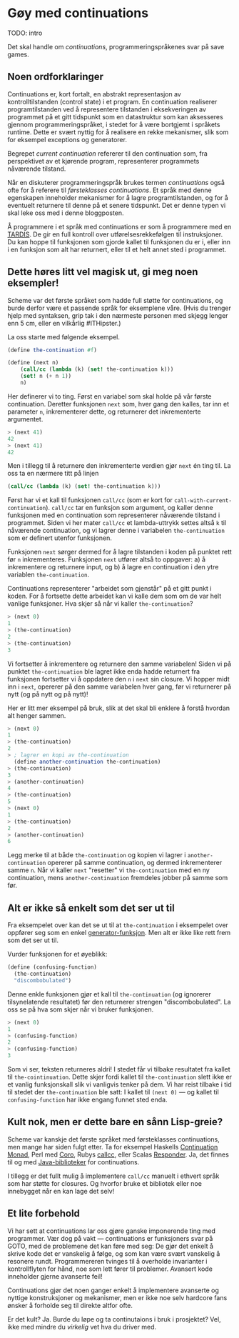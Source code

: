 # Gøy med continuations

TODO: intro

Det skal handle om *continuations*, programmeringspråkenes svar på save games.

## Noen ordforklaringer

Continuations er, kort fortalt, en abstrakt representasjon av kontrolltilstanden (control state) i et program. En continuation realiserer programtilstanden ved å representere tilstanden i eksekveringen av programmet på et gitt tidspunkt som en datastruktur som kan aksesseres gjennom programmeringspråket, i stedet for å være bortgjemt i språkets runtime. Dette er svært nyttig for å realisere en rekke mekanismer, slik som for eksempel exceptions og generatorer.

Begrepet *current continuation* refererer til den continuation som, fra perspektivet av et kjørende program, representerer programmets nåværende tilstand.

Når en diskuterer programmeringspråk brukes termen *continuations* også ofte for å referere til *førsteklasses continuations*. Et språk med denne egenskapen inneholder mekanismer for å lagre programtilstanden, og for å eventuelt returnere til denne på et senere tidspunkt. Det er denne typen vi skal leke oss med i denne bloggposten.

Å programmere i et språk med continuations er som å programmere med en [TARDIS](http://en.wikipedia.org/wiki/Tardis). De gir en full kontroll over utførelsesrekkefølgen til instruksjoner. Du kan hoppe til funksjonen som gjorde kallet til funksjonen du er i, eller inn i en funksjon som alt har returnert, eller til et helt annet sted i programmet.

## Dette høres litt vel magisk ut, gi meg noen eksempler!

Scheme var det første språket som hadde full støtte for continuations, og burde derfor være et passende språk for eksemplene våre. (Hvis du trenger hjelp med syntaksen, grip tak i den nærmeste personen med skjegg lenger enn 5 cm, eller en vilkårlig #ITHipster.)

La oss starte med følgende eksempel.

```scheme
(define the-continuation #f)

(define (next n)
    (call/cc (lambda (k) (set! the-continuation k)))
    (set! n (+ n 1))
    n)
```

Her definerer vi to ting. Først en variabel som skal holde på vår første continuation. Deretter funksjonen `next` som, hver gang den kalles, tar inn et parameter `n`, inkrementerer dette, og returnerer det inkrementerte argumentet.

```scheme
> (next 41)
42
> (next 41)
42
```

Men i tillegg til å returnere den inkrementerte verdien gjør `next` én ting til. La oss ta en nærmere titt på linjen

```scheme
(call/cc (lambda (k) (set! the-continuation k)))
```

Først har vi et kall til funksjonen `call/cc` (som er kort for `call-with-current-continuation`). `call/cc` tar en funksjon som argument, og kaller denne funksjonen med en continuation som representerer nåværende tilstand i programmet. Siden vi her mater `call/cc` et lambda-uttrykk settes altså `k` til nåværende continuation, og vi lagrer denne i variabelen `the-continuation` som er definert utenfor funksjonen.

Funksjonen `next` sørger dermed for å lagre tilstanden i koden på punktet rett før `n` inkrementeres. Funksjonen `next` utfører altså to oppgaver: a) å inkrementere og returnere input, og b) å lagre en continuation i den ytre variablen `the-continuation`. 

Continuations representerer "arbeidet som gjenstår" på et gitt punkt i koden. For å fortsette dette arbeidet kan vi kalle dem som om de var helt vanlige funksjoner. Hva skjer så når vi kaller `the-continuation`?

```scheme
> (next 0)
1
> (the-continuation)
2
> (the-continuation)
3
```

Vi fortsetter å inkrementere og returnere den samme variabelen! Siden vi på punktet `the-continuation` ble lagret ikke enda hadde returnert fra funksjonen fortsetter vi å oppdatere den `n` i `next` sin closure. Vi hopper midt inn i `next`, opererer på den samme variabelen hver gang, før vi returnerer på nytt (og på nytt og på nytt)!

Her er litt mer eksempel på bruk, slik at det skal bli enklere å forstå hvordan alt henger sammen.

```scheme
> (next 0)
1
> (the-continuation)
2
> ; lagrer en kopi av the-continuation
  (define another-continuation the-continuation)
> (the-continuation)
3
> (another-continuation)
4
> (the-continuation)
5
> (next 0)
1
> (the-continuation)
2
> (another-continuation)
6
```

Legg merke til at både `the-continuation` og kopien vi lagrer i `another-continuation` opererer på samme continuation, og dermed inkrementerer samme `n`. Når vi kaller `next` "resetter" vi `the-continuation` med en ny continuation, mens `another-continuation` fremdeles jobber på samme som før.

## Alt er ikke så enkelt som det ser ut til

Fra eksempelet over kan det se ut til at `the-continuation` i eksempelet over  oppfører seg som en enkel [generator-funksjon][wikipedia-generator]. Men alt er ikke like rett frem som det ser ut til.

[wikipedia-generator]: http://en.wikipedia.org/wiki/Generator_(computer_programming)

Vurder funksjonen for et øyeblikk:

```scheme
(define (confusing-function)
  (the-continuation)
  "discombobulated")
```

Denne enkle funksjonen gjør et kall til `the-continuation` (og ignorerer tilsynelatende resultatet) før den returnerer strengen "discombobulated". La oss se på hva som skjer når vi bruker funksjonen.

```scheme
> (next 0)
1
> (confusing-function)
2
> (confusing-function)
3
```

Som vi ser, teksten returneres aldri! I stedet får vi tilbake resultatet fra kallet til `the-cointinuation`. Dette skjer fordi kallet til `the-continuation` slett ikke er et vanlig funksjonskall slik vi vanligvis tenker på dem. Vi har reist tilbake i tid til stedet der `the-continuation` ble satt:  I kallet til `(next 0)` — og kallet til `confusing-function` har ikke engang funnet sted enda.

## Kult nok, men er dette bare en sånn Lisp-greie?

Scheme var kanskje det første språket med førsteklasses continuations, men mange har siden fulgt etter. Ta for eksempel Haskells [Continuation Monad](http://hackage.haskell.org/packages/archive/mtl/2.0.1.0/doc/html/Control-Monad-Cont.html), Perl med [Coro](http://search.cpan.org/~mlehmann/Coro-6.31/Coro/State.pm), Rubys [callcc](http://www.ruby-doc.org/core-1.9.3/Continuation.html), eller Scalas [Responder](http://www.scala-lang.org/api/current/index.html#scala.Responder). Ja, det finnes til og med [Java-biblioteker](http://lightwolf.sourceforge.net/index.html) for continuations.

I tillegg er det fullt mulig å implementere `call/cc` manuelt i ethvert språk som har støtte for closures. Og hvorfor bruke et bibliotek eller noe innebygget når en kan lage det selv! 

## Et lite forbehold

Vi har sett at continuations lar oss gjøre ganske imponerende ting med programmer. Vær dog på vakt — continuations er funksjoners svar på GOTO, med de problemene det kan føre med seg: De gjør det enkelt å skrive kode det er vanskelig å følge, og som kan være svært vanskelig å resonere rundt. Programmereren tvinges til å overholde invarianter i kontrollflyten for hånd, noe som lett fører til problemer. Avansert kode inneholder gjerne avanserte feil!

Continuations gjør det noen ganger enkelt å implementere avanserte og nyttige konstruksjoner og mekanismer, men er ikke noe selv hardcore fans ønsker å forholde seg til direkte altfor ofte.

Er det kult? Ja. Burde du løpe og ta continutaions i bruk i prosjektet? Vel, ikke med mindre du *virkelig* vet hva du driver med.
